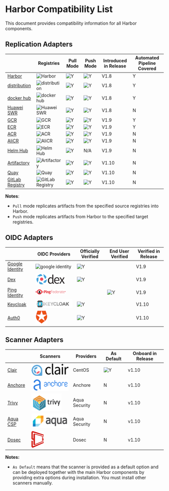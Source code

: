 # Harbor Compatibility List

This document provides compatibility information for all Harbor components.

## Replication Adapters

|     | Registries       | Pull Mode | Push Mode | Introduced in Release | Automated Pipeline Covered |
|-----|------------------|-----------|-----------|-----------------------|---------------------------|
| [Harbor](https://goharbor.io/)|  ![Harbor](img/replication_adapters/harbor_logo.png)|![Y](img/replication_adapters/right.png)|![Y](img/replication_adapters/right.png)| V1.8 | Y |
| [distribution](https://github.com/docker/distribution) | ![distribution](img/replication_adapters/distribution.png)|![Y](img/replication_adapters/right.png)|![Y](img/replication_adapters/right.png)| V1.8 | Y |
| [docker hub](https://hub.docker.com/) | ![docker hub](img/replication_adapters/docker_hub.png)|![Y](img/replication_adapters/right.png)|![Y](img/replication_adapters/right.png)| V1.8 | Y |
| [Huawei SWR](https://www.huaweicloud.com/en-us/product/swr.html) | ![Huawei SWR](img/replication_adapters/hw.png)|![Y](img/replication_adapters/right.png)|![Y](img/replication_adapters/right.png)| V1.8 | N |
| [GCR](https://cloud.google.com/container-registry/) | ![GCR](img/replication_adapters/gcr.png)|![Y](img/replication_adapters/right.png)|![Y](img/replication_adapters/right.png)| V1.9 | Y |
| [ECR](https://aws.amazon.com/ecr/) | ![ECR](img/replication_adapters/ecr.png)|![Y](img/replication_adapters/right.png)|![Y](img/replication_adapters/right.png)| V1.9 | Y |
| [ACR](https://azure.microsoft.com/en-us/services/container-registry/) | ![ACR](img/replication_adapters/acr.png)|![Y](img/replication_adapters/right.png)|![Y](img/replication_adapters/right.png)| V1.9 | N |
| [AliCR](https://www.alibabacloud.com/product/container-registry) | ![AliCR](img/replication_adapters/ali-cr.png)|![Y](img/replication_adapters/right.png)|![Y](img/replication_adapters/right.png)| V1.9 | N |
| [Helm Hub](https://hub.helm.sh/) | ![Helm Hub](img/replication_adapters/helm-hub.png)|![Y](img/replication_adapters/right.png)| N/A | V1.9 | N |
| [Artifactory](https://jfrog.com/artifactory/) | ![Artifactory](img/replication_adapters/artifactory.png)|![Y](img/replication_adapters/right.png)| ![Y](img/replication_adapters/right.png) | V1.10 | N |
| [Quay](https://github.com/quay/quay) | ![Quay](img/replication_adapters/quay.png)|![Y](img/replication_adapters/right.png)| ![Y](img/replication_adapters/right.png) | V1.10 | N |
| [GitLab Registry](https://docs.gitlab.com/ee/user/packages/container_registry/) | ![GitLab Registry](img/replication_adapters/gitlab.png)|![Y](img/replication_adapters/right.png)| ![Y](img/replication_adapters/right.png) | V1.10 | N |

**Notes**: 

* `Pull` mode replicates artifacts from the specified source registries into Harbor. 
* `Push` mode replicates artifacts from Harbor to the specified target registries.

## OIDC Adapters

|   |  OIDC Providers | Officially Verified | End User Verified   | Verified in Release |
|---|-----------------|---------------------|---------------------|-----------------------|
| [Google Identity](https://developers.google.com/identity/protocols/OpenIDConnect) | ![google identity](img/OIDC/google_identity.png)| ![Y](img/replication_adapters/right.png) |  |V1.9|
| [Dex](https://github.com/dexidp/dex) | ![dex](img/OIDC/dex.png) | ![Y](img/replication_adapters/right.png)| | V1.9 |
| [Ping Identity](https://www.pingidentity.com) | ![ping identity](img/OIDC/ping.png) | | ![Y](img/replication_adapters/right.png)| V1.9 |
| [Keycloak](https://www.keycloak.org/) | ![Keycloak](img/OIDC/keycloak.png) | ![Y](img/replication_adapters/right.png) | | V1.10 |
| [Auth0](https://auth0.com/) | ![Auth0](img/OIDC/auth0.png) | ![Y](img/replication_adapters/right.png) | | V1.10 |

## Scanner Adapters

|   | Scanners | Providers | As Default | Onboard in Release |
|---|----------|-----------|------------|--------------------|
| [Clair](https://github.com/goharbor/harbor-scanner-clair)       |![Clair](img/scanners/clair.png)| CentOS    |![Y](img/replication_adapters/right.png)| v1.10 |
| [Anchore](https://github.com/anchore/harbor-scanner-adapter)    |![Anchore](img/scanners/anchore.png)   | Anchore   | N | v1.10 |
| [Trivy](https://github.com/aquasecurity/harbor-scanner-trivy)   |![Trivy](img/scanners/trivy.png)| Aqua Security | N | v1.10 |
| [Aqua CSP](https://github.com/aquasecurity/harbor-scanner-aqua) |![Aqua](img/scanners/aqua.png) | Aqua Security | N | v1.10 |
| [Dosec](https://github.com/dosec-cn/harbor-scanner)             |![Dosec](img/scanners/dosec.png)| Dosec   | N | v1.10 |

**Notes:**

* `As Default` means that the scanner is provided as a default option and can be deployed together with the main Harbor components by providing extra options during installation. You must install other scanners manually.


